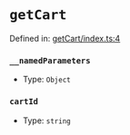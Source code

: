 # `getCart`

Defined in: [getCart/index.ts:4](https://github.com/vuestorefront/vue-storefront/blob/7fab09097/packages/commercetools/api-client/src/api/getCart/index.ts#L4)

### `__namedParameters`

* Type: `Object`

### `cartId`

* Type: `string`
